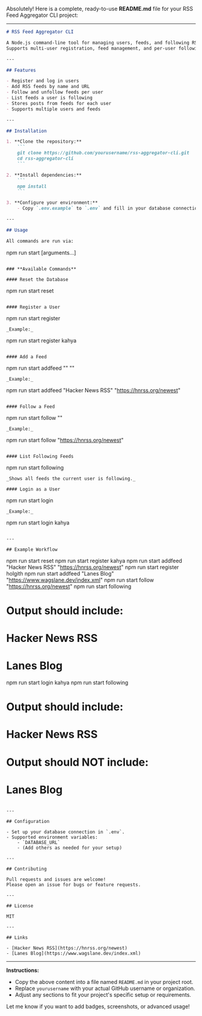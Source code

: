 Absolutely! Here is a complete, ready-to-use **README.md** file for your RSS Feed Aggregator CLI project:

---

```markdown
# RSS Feed Aggregator CLI

A Node.js command-line tool for managing users, feeds, and following RSS feeds.  
Supports multi-user registration, feed management, and per-user following.

---

## Features

- Register and log in users
- Add RSS feeds by name and URL
- Follow and unfollow feeds per user
- List feeds a user is following
- Stores posts from feeds for each user
- Supports multiple users and feeds

---

## Installation

1. **Clone the repository:**
    ```
    git clone https://github.com/yourusername/rss-aggregator-cli.git
    cd rss-aggregator-cli
    ```

2. **Install dependencies:**
    ```
    npm install
    ```

3. **Configure your environment:**
    - Copy `.env.example` to `.env` and fill in your database connection details.

---

## Usage

All commands are run via:

```
npm run start  [arguments...]
```

### **Available Commands**

#### Reset the Database

```
npm run start reset
```

#### Register a User

```
npm run start register 
```
_Example:_
```
npm run start register kahya
```

#### Add a Feed

```
npm run start addfeed "" ""
```
_Example:_
```
npm run start addfeed "Hacker News RSS" "https://hnrss.org/newest"
```

#### Follow a Feed

```
npm run start follow ""
```
_Example:_
```
npm run start follow "https://hnrss.org/newest"
```

#### List Following Feeds

```
npm run start following
```
_Shows all feeds the current user is following._

#### Login as a User

```
npm run start login 
```
_Example:_
```
npm run start login kahya
```

---

## Example Workflow

```
npm run start reset
npm run start register kahya
npm run start addfeed "Hacker News RSS" "https://hnrss.org/newest"
npm run start register holgith
npm run start addfeed "Lanes Blog" "https://www.wagslane.dev/index.xml"
npm run start follow "https://hnrss.org/newest"
npm run start following
# Output should include:
# Hacker News RSS
# Lanes Blog

npm run start login kahya
npm run start following
# Output should include:
# Hacker News RSS
# Output should NOT include:
# Lanes Blog
```

---

## Configuration

- Set up your database connection in `.env`.
- Supported environment variables:
    - `DATABASE_URL`
    - (Add others as needed for your setup)

---

## Contributing

Pull requests and issues are welcome!  
Please open an issue for bugs or feature requests.

---

## License

MIT

---

## Links

- [Hacker News RSS](https://hnrss.org/newest)
- [Lanes Blog](https://www.wagslane.dev/index.xml)

```

---

**Instructions:**  
- Copy the above content into a file named `README.md` in your project root.
- Replace `yourusername` with your actual GitHub username or organization.
- Adjust any sections to fit your project's specific setup or requirements.

Let me know if you want to add badges, screenshots, or advanced usage!